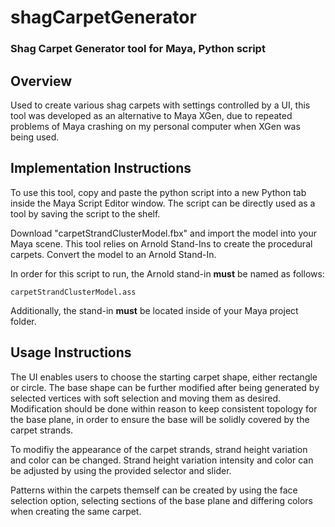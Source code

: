 # shagCarpetGenerator
### Shag Carpet Generator tool for Maya, Python script

## Overview
Used to create various shag carpets with settings controlled by a UI, this tool was developed as an alternative to Maya XGen, due to repeated problems of Maya crashing on my personal computer when XGen was being used.

## Implementation Instructions
To use this tool, copy and paste the python script into a new Python tab inside the Maya Script Editor window. The script can be directly used as a tool by saving the script to the shelf. 

Download "carpetStrandClusterModel.fbx" and import the model into your Maya scene. This tool relies on Arnold Stand-Ins to create the procedural carpets. Convert the model to an Arnold Stand-In.

In order for this script to run, the Arnold stand-in **must** be named as follows: 
```
carpetStrandClusterModel.ass
```
Additionally, the stand-in **must** be located inside of your Maya project folder.

## Usage Instructions
The UI enables users to choose the starting carpet shape, either rectangle or circle. The base shape can be further modified after being generated by selected vertices with soft selection and moving them as desired. Modification should be done within reason to keep consistent topology for the base plane, in order to ensure the base will be solidly covered by the carpet strands.

To modifiy the appearance of the carpet strands, strand height variation and color can be changed. Strand height variation intensity and color can be adjusted by using the provided selector and slider.

Patterns within the carpets themself can be created by using the face selection option, selecting sections of the base plane and differing colors when creating the same carpet.
